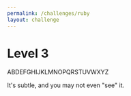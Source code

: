 ```yaml
---
permalink: /challenges/ruby
layout: challenge
---
```


# Level 3

ABDEFGHIJKLMNOPQRSTUVWXYZ

It's subtle, and you may not even "see" it.
